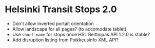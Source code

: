 Helsinki Transit Stops 2.0
==========================

 * Don't allow inverted portait orientation
 * Allow landscape for all pages? (to accomodate tablet)
 * Use `short_name` for stops once HSL Reittiopas API 1.2.0 is stable?
 * Add disruption listing from Poikkeusinfo XML API?
